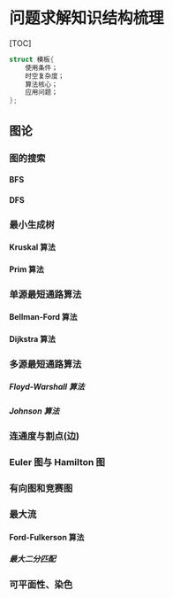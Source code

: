 # 问题求解知识结构梳理

[TOC]

```c 
struct 模板{
    使用条件；
    时空复杂度；
    算法核心；
    应用问题；
};
```

## 图论

### 图的搜索

#### BFS



#### DFS

### 最小生成树

#### Kruskal 算法

#### Prim 算法

### 单源最短通路算法

#### Bellman-Ford 算法

#### Dijkstra 算法

### 多源最短通路算法

##### Floyd-Warshall 算法

##### Johnson 算法

### 连通度与割点(边)

### Euler 图与 Hamilton 图

### 有向图和竞赛图

### 最大流

#### Ford-Fulkerson 算法

##### 最大二分匹配

### 可平面性、染色
